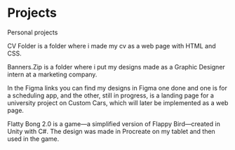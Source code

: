 # Projects
Personal projects

CV Folder is a folder where i made my cv as a web page with HTML and CSS.

Banners.Zip is a folder where i put my designs made as a Graphic Designer intern at a marketing company.

In the Figma links you can find my designs in Figma one done and one is for a scheduling app, and the other, still in progress, is a landing page for a university project on Custom Cars, which will later be implemented as a web page.

Flatty Bong 2.0 is a game—a simplified version of Flappy Bird—created in Unity with C#. The design was made in Procreate on my tablet and then used in the game.
